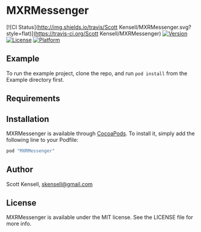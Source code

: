 # MXRMessenger

[![CI Status](http://img.shields.io/travis/Scott Kensell/MXRMessenger.svg?style=flat)](https://travis-ci.org/Scott Kensell/MXRMessenger)
[![Version](https://img.shields.io/cocoapods/v/MXRMessenger.svg?style=flat)](http://cocoapods.org/pods/MXRMessenger)
[![License](https://img.shields.io/cocoapods/l/MXRMessenger.svg?style=flat)](http://cocoapods.org/pods/MXRMessenger)
[![Platform](https://img.shields.io/cocoapods/p/MXRMessenger.svg?style=flat)](http://cocoapods.org/pods/MXRMessenger)

## Example

To run the example project, clone the repo, and run `pod install` from the Example directory first.

## Requirements

## Installation

MXRMessenger is available through [CocoaPods](http://cocoapods.org). To install
it, simply add the following line to your Podfile:

```ruby
pod "MXRMessenger"
```

## Author

Scott Kensell, skensell@gmail.com

## License

MXRMessenger is available under the MIT license. See the LICENSE file for more info.
